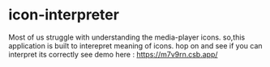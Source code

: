 # icon-interpreter
Most of us struggle with understanding the media-player icons. so,this application is built to interepret meaning of icons. hop on and see if you can interpret its correctly see demo here : https://m7v9rn.csb.app/

